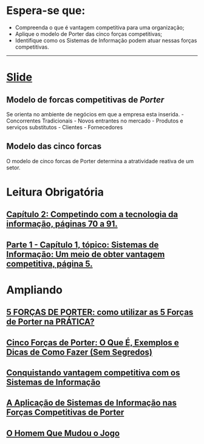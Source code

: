# Espera-se que:
- Compreenda o que é vantagem competitiva para uma organização;
- Aplique o modelo de Porter das cinco forças competitivas;
- Identifique como os Sistemas de Informação podem atuar nessas forças competitivas.

---

# [Slide](./TEC-004_FundamentosdeSistemasdeInforma%C3%A7%C3%A3o1_compressed.pdf)

## Modelo de forcas competitivas de *Porter*

Se orienta no ambiente de negócios em que a empresa esta inserida.
    - Concorrentes Tradicionais
    - Novos entrantes no mercado
    - Produtos e serviços substitutos
    - Clientes
    - Fornecedores

## Modelo das cinco forcas

O modelo de cinco forcas de Porter determina a atratividade reativa de um setor.

# Leitura Obrigatória

## [Capítulo 2: Competindo com a tecnologia da informação, páginas 70 a 91.](https://moodle.toledoprudente.edu.br/local/biblioteca-digital/minha-biblioteca.php?isbn=9788580551112/cfi/69!/4/4@0.00:0.00)

## [Parte 1 - Capítulo 1, tópico: Sistemas de Informação: Um meio de obter vantagem competitiva, página 5.](https://moodle.toledoprudente.edu.br/local/biblioteca-digital/minha-biblioteca.php?isbn=9786555584165/pageid/23)

# Ampliando

## [5 FORÇAS DE PORTER: como utilizar as 5 Forças de Porter na PRÁTICA?](https://www.youtube.com/watch?v=WUTWQsz7ua0&ab_channel=InstitutoMontanari)



## [Cinco Forças de Porter: O Que É, Exemplos e Dicas de Como Fazer (Sem Segredos)](https://www.youtube.com/watch?v=XNbEMuTydNc&feature=youtu.be&ab_channel=BlogAbriMinhaEmpresa)

## [Conquistando vantagem competitiva com os Sistemas de Informação](https://administradores.com.br/artigos/conquistando-vantagem-competitiva-com-os-sistemas-de-informacao#:~:text=Os%20sistemas%20de%20informa%C3%A7%C3%A3o%20ajudam,e%20a%20resposta%20ao%20mercado)

## [A Aplicação de Sistemas de Informação nas Forças Competitivas de Porter](../../ebooks/fundamentosSistemasInformacao/23414304.pdf)

## [O Homem Que Mudou o Jogo](https://www.youtube.com/watch?v=4dAmSYZNCr8&ab_channel=YouTubeMovies)